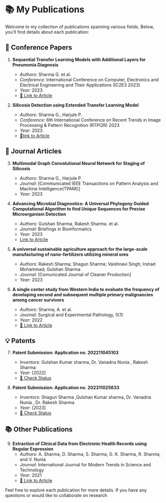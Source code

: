 # 📚 My Publications

Welcome to my collection of publications spanning various fields. Below, you'll find details about each publication:

## 📖 **Conference Papers**

1. **Sequential Transfer Learning Models with Additional Layers for Pneumonia Diagnosis**
   - *Authors*: Sharma G. et al.
   - *Conference*: International Conference on Computer, Electronics and Electrical Engineering and Their Applications (IC2E3 2023)
   - *Year*: 2023
   -  [🔗 Link to Article](https://doi.org/10.1109/IC2E357697.2023.10262764)

2. **Silicosis Detection using Extended Transfer Learning Model**
   - *Authors*: Sharma G., Harjule P.
   - *Conference*: 6th International Conference on Recent Trends in Image Processing & Pattern Recognition (RTPI2R) 2023
   - *Year*: 2023
   - [🔗link to Article](https://doi.org/10.1007/978-3-031-53085-2_10)

## 📝 **Journal Articles**

3. **Multimodal Graph Convolutional Neural Network for Staging of Silicosis**
   - *Authors*: Sharma G., Harjule P.
   - *Journal*: [Communicated IEEE Transactions on Pattern Analysis and Machine Intelligence(TPAMI)]
   - *Year*: 2023

4. **Advancing Microbial Diagnostics: A Universal Phylogeny Guided Computational Algorithm to find Unique Sequences for Precise Microorganism Detection**
   - *Authors*: Gulshan Sharma, Rakesh Sharma. et al.
   - *Journal*: Briefings in Bioinformatics
   - *Year*: 2023
   - [Link to Artcile](https://academic.oup.com/bioinformatics](https://academic.oup.com/bib/article/25/6/bbae545/7832362))

5. **A universal sustainable agriculture approach for the large-scale manufacturing of nano-fertilizers utilizing mineral ores**
   - *Authors*: Rakesh Sharma; Shagun Sharma; Vaishnavi Singh; Irshad Mohammad; Gulshan Sharma
   - *Journal*: [Comunicated Journal of Cleaner Production]
   - *Year*: 2023

6. **A single center study from Western India to evaluate the frequency of developing second and subsequent multiple primary malignancies among cancer survivors**
   - *Authors*: Sharma, A. et al.
   - *Journal*: Surgical and Experimental Pathology, 5(1)
   - *Year*: 2022
   - [🔗 Link to Article](https://surgexppathol.biomedcentral.com/articles/10.1186/s42047-022-00122-w)

## 💡 **Patents**

7. **Patent Submission: Application no. 202211045103**
   - *Inventors*: Gulshan Kumar sharma, Dr. Vanadna Nunia , Rakesh Sharma
   - *Year*: [2022]
   - [🔗 Check Status](https://iprsearch.ipindia.gov.in/PublicSearch/PublicationSearch/ApplicationStatus)

8. **Patent Submission: Application no. 202311025633**
   - *Inventors*: Shagun Sharma ,Gulshan Kumar sharma, Dr. Vanadna Nunia , Dr. Rakesh Sharma
   - *Year*: [2023]
   - [🔗 Check Status](https://iprsearch.ipindia.gov.in/PublicSearch/PublicationSearch/ApplicationStatus)

## 📚 **Other Publications**

9. **Extraction of Clinical Data from Electronic Health Records using Regular Expression**
   - *Authors*: A. Sharma, D. Sharma, S. Sharma, G. K. Sharma, R. Sharma, and V. Nunia
   - *Journal*: International Journal for Modern Trends in Science and Technology
   - *Year*: 2021
   - [🔗 Link to Article](http://www.ijmtst.com/vol7issue12.html)

Feel free to explore each publication for more details. If you have any questions or would like to collaborate on research
